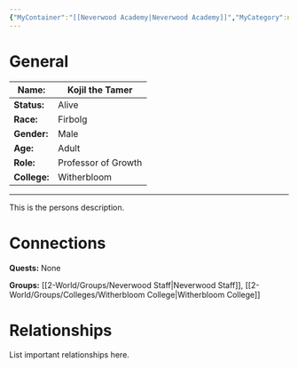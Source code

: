 ```yaml
---
{"MyContainer":"[[Neverwood Academy|Neverwood Academy]]","MyCategory":null,"image":"Template_Person_Placeholder.png","tags":["Category/People"],"obsidianUIMode":"preview","aliases":null,"NoteStatus":"❓","char_status":"Alive","char_race":"Firbolg","char_gender":"Male","char_role":"Professor of Growth","char_college":"Witherbloom","char_items":null,"char_age":"Adult","parents":null,"children":null,"enemies":null,"allies":null,"siblings":null,"partner":null,"Connected_Quests":[],"Connected_Groups":["[[2-World/Groups/Neverwood Staff.md|Neverwood Staff]]","[[Witherbloom College|Witherbloom College]]"],"dg-publish":true,"dg-path":"World/People/Staff/Kojil the Tamer.md","permalink":"/world/people/staff/kojil-the-tamer/","dgPassFrontmatter":true,"updated":"2025-10-03T14:40:32.000+01:00"}
---
```



# General


| Name:        | Kojil the Tamer     |
| ------------ | ------------------- |
| **Status:**  | Alive               |
| **Race:**    | Firbolg             |
| **Gender:**  | Male                |
| **Age:**     | Adult               |
| **Role:**    | Professor of Growth |
| **College:** | Witherbloom         |


---

This is the persons description. 


# Connections


**Quests:** None 

**Groups:** [[2-World/Groups/Neverwood Staff\|Neverwood Staff]],  [[2-World/Groups/Colleges/Witherbloom College\|Witherbloom College]]


# Relationships

List important relationships here. 

